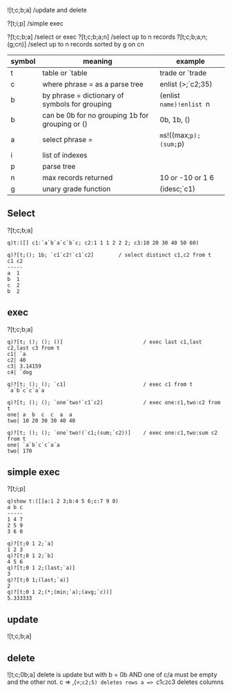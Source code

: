 ![t;c;b;a]              /update and delete

?[t;i;p]                /simple exec

?[t;c;b;a]              /select or exec
?[t;c;b;a;n]            /select up to n records
?[t;c;b;a;n;(g;cn)]     /select up to n records sorted by g on cn

| symbol | meaning | example|
| - | - | - |
| t | table or `table | trade or `trade |
| c | where phrase = as a parse tree |enlist (>;`c2;35) |
| b | by phrase = dictionary of symbols for grouping | (enlist `name)!enlist `n |
| b | can be 0b for no grouping 1b for grouping or () | 0b, 1b, () |
| a | select phrase = | `m`s!((max;`p);(sum;`p) |
| i | list of indexes | | 
| p | parse tree | | 
| n | max  records returned | 10 or -10 or 1 6 |
| g | unary grade function | (idesc;`c1)|


## Select
?[t;c;b;a]
``` 
q)t:([] c1:`a`b`a`c`b`c; c2:1 1 1 2 2 2; c3:10 20 30 40 50 60)

q)?[t;(); 1b; `c1`c2!`c1`c2]        / select distinct c1,c2 from t
c1 c2
-----
a  1
b  1
c  2
b  2
```


## exec
?[t;c;b;a]
```
q)?[t; (); (); ()]                          / exec last c1,last c2,last c3 from t
c1| `a
c2| 40
c3| 3.14159
c4| `dog

q)?[t; (); (); `c1]                         / exec c1 from t
`a`b`c`c`a`a

q)?[t; (); (); `one`two!`c1`c2]             / exec one:c1,two:c2 from t
one| a  b  c  c  a  a
two| 10 20 30 30 40 40

q)?[t; (); (); `one`two!(`c1;(sum;`c2))]    / exec one:c1,two:sum c2 from t
one| `a`b`c`c`a`a
two| 170
```

## simple exec
?[t;i;p]
``` 
q)show t:([]a:1 2 3;b:4 5 6;c:7 9 0)
a b c
-----
1 4 7
2 5 9
3 6 0

q)?[t;0 1 2;`a]
1 2 3
q)?[t;0 1 2;`b]
4 5 6
q)?[t;0 1 2;(last;`a)]
3
q)?[t;0 1;(last;`a)]
2
q)?[t;0 1 2;(*;(min;`a);(avg;`c))]
5.333333
``` 

## update
![t;c;b;a]

## delete
![t;c;0b;a]
delete is update but with b = 0b AND one of c/a must be empty and the other not.
c => ,(=;`c2;5) deletes rows
a => `c1`c2`c3 deletes columns